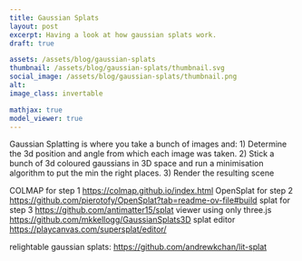 ```yaml
---
title: Gaussian Splats
layout: post
excerpt: Having a look at how gaussian splats work.
draft: true

assets: /assets/blog/gaussian-splats
thumbnail: /assets/blog/gaussian-splats/thumbnail.svg
social_image: /assets/blog/gaussian-splats/thumbnail.png
alt:
image_class: invertable

mathjax: true
model_viewer: true
---
```



Gaussian Splatting is where you take a bunch of images and:
    1) Determine the 3d position and angle from which each image was taken.
    2) Stick a bunch of 3d coloured gaussians in 3D space and run a minimisation algorithm to put the min the right places.
    3) Render the resulting scene

COLMAP for step 1 https://colmap.github.io/index.html
OpenSplat for step 2 https://github.com/pierotofy/OpenSplat?tab=readme-ov-file#build
splat for step 3 https://github.com/antimatter15/splat
viewer using only three.js https://github.com/mkkellogg/GaussianSplats3D
splat editor https://playcanvas.com/supersplat/editor/

relightable gaussian splats: https://github.com/andrewkchan/lit-splat